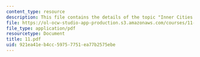 ```yaml
---
content_type: resource
description: This file contains the details of the topic "Inner Cities and Outer Cities".
file: https://ol-ocw-studio-app-production.s3.amazonaws.com/courses/11-947-imaging-the-city-the-place-of-media-in-city-design-and-development-fall-1998/921ea41eb4cc59757751ea77b2575ebe_11.pdf
file_type: application/pdf
resourcetype: Document
title: 11.pdf
uid: 921ea41e-b4cc-5975-7751-ea77b2575ebe
---
```

